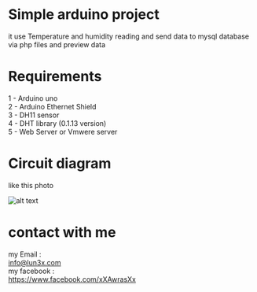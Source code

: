 # Simple arduino project

it use Temperature and humidity reading and send data to mysql database via php files and preview data

# Requirements
1 - Arduino uno <br>
2 - Arduino Ethernet Shield <br>
3 - DH11 sensor <br>
4 - DHT library (0.1.13 version) <br>
5 - Web Server or Vmwere server <br>


# Circuit diagram

like this photo 

![alt text](http://www.circuitbasics.com/wp-content/uploads/2015/10/Arduino-DHT11-Tutorial-3-Pin-DHT11-Wiring-Diagram-1024x521.png)




# contact with me
my Email : <br>
info@lun3x.com  <br>
my facebook :  <br>
https://www.facebook.com/xXAwrasXx

